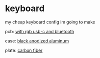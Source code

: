# keyboard
my cheap keyboard config im going to make

pcb: [with rgb usb-c and bluetooth](https://www.banggood.com/Skyloong-GK64S-PCB-Wired-Platinum-Motherboard-USB-Broadcom-20730-bluetooth-3_0-Mechanical-Keyboard-Kit-Hot-Swap-RGB-Light-p-1527498.html?rmmds=search&cur_warehouse=CN#jsReviewsWrap)


case: [black anodized aluminum](https://www.aliexpress.com/item/32999556031.html?spm=a2g0o.productlist.0.0.31a14974WtAVXe&algo_pvid=fdbb445f-7f9c-4166-be39-565e4feb9bff&algo_expid=fdbb445f-7f9c-4166-be39-565e4feb9bff-0&btsid=0b0a050115856037395738291e3afd&ws_ab_test=searchweb0_0,searchweb201602_,searchweb201603_)


plate: [carbon fiber](https://www.aliexpress.com/item/33026284972.html?spm=a2g0o.detail.1000023.2.2fc61df7RhfIOy)

